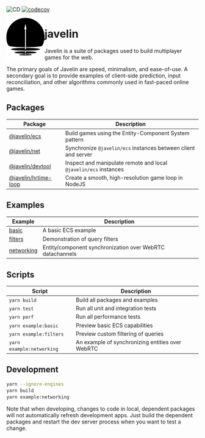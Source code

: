 ![CD](https://github.com/3mcd/javelin/workflows/CD/badge.svg?branch=release/next)
[![codecov](https://codecov.io/gh/3mcd/javelin/branch/next/graph/badge.svg)](https://codecov.io/gh/3mcd/javelin)

<img src="./logo.png" width="100px" align="left">

# javelin

Javelin is a suite of packages used to build multiplayer games for the web.

The primary goals of Javelin are speed, minimalism, and ease-of-use. A secondary goal is to provide examples of client-side prediction, input reconciliation, and other algorithms commonly used in fast-paced online games.

## Packages

| Package                                        | Description                                                      |
| ---------------------------------------------- | ---------------------------------------------------------------- |
| [@javelin/ecs](./packages/ecs)                 | Build games using the Entity-Component System pattern            |
| [@javelin/net](./packages/net)                 | Synchronize `@javelin/ecs` instances between client and server   |
| [@javelin/devtool](./packages/devtool)         | Inspect and manipulate remote and local `@javelin/ecs` instances |
| [@javelin/hrtime-loop](./packages/hrtime-loop) | Create a smooth, high-resolution game loop in NodeJS             |

## Examples

| Example                             | Description                                               |
| ----------------------------------- | --------------------------------------------------------- |
| [basic](./examples/basic)           | A basic ECS example                                       |
| [filters](./examples/filters)       | Demonstration of query filters                            |
| [networking](./examples/networking) | Entity/component synchronization over WebRTC datachannels |

## Scripts

| Script                    | Description                                      |
| ------------------------- | ------------------------------------------------ |
| `yarn build`              | Build all packages and examples                  |
| `yarn test`               | Run all unit and integration tests               |
| `yarn perf`               | Run all performance tests                        |
| `yarn example:basic`      | Preview basic ECS capabilities                   |
| `yarn example:filters`    | Preview custom filtering of queries              |
| `yarn example:networking` | An example of synchronizing entities over WebRTC |

## Development

```sh
yarn --ignore-engines
yarn build
yarn example:networking
```

Note that when developing, changes to code in local, dependent packages will not automatically refresh development apps. Just build the dependent packages and restart the dev server process when you want to test a change.
